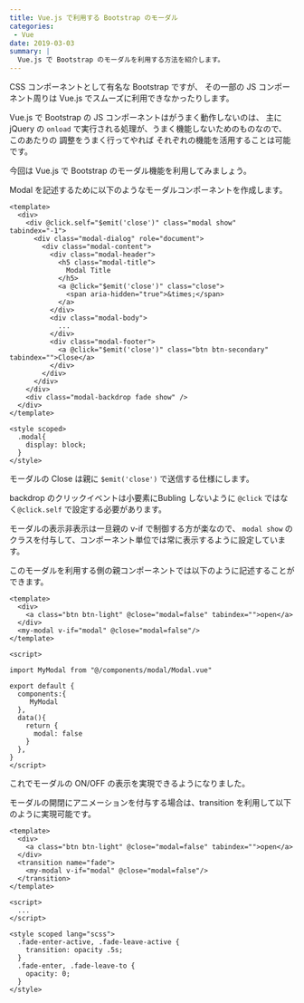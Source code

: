 ```yaml
---
title: Vue.js で利用する Bootstrap のモーダル
categories:
 - Vue
date: 2019-03-03
summary: | 
  Vue.js で Bootstrap のモーダルを利用する方法を紹介します。
---
```


CSS コンポーネントとして有名な Bootstrap ですが、
その一部の JS コンポーネント周りは Vue.js でスムーズに利用できなかったりします。

Vue.js で Bootstrap の JS コンポーネントはがうまく動作しないのは、
主に jQuery の `onload` で実行される処理が、うまく機能しないためのものなので、
このあたりの 調整をうまく行ってやれば それぞれの機能を活用することは可能です。

今回は Vue.js で Bootstrap のモーダル機能を利用してみましょう。

Modal を記述するために以下のようなモーダルコンポーネントを作成します。

```vue
<template>
  <div>
    <div @click.self="$emit('close')" class="modal show" tabindex="-1">
      <div class="modal-dialog" role="document">
        <div class="modal-content">
          <div class="modal-header">
            <h5 class="modal-title">
              Modal Title
            </h5>
            <a @click="$emit('close')" class="close">
              <span aria-hidden="true">&times;</span>
            </a>
          </div>
          <div class="modal-body">
            ...
          </div>
          <div class="modal-footer">
            <a @click="$emit('close')" class="btn btn-secondary" tabindex="">Close</a>
          </div>
        </div>
      </div>
    </div>
    <div class="modal-backdrop fade show" />
  </div>
</template>

<style scoped>
  .modal{
    display: block;
  }
</style>
```

モーダルの Close は親に `$emit('close')` で送信する仕様にします。

backdrop のクリックイベントは小要素にBubling しないように 
`@click` ではなく`@click.self` で設定する必要があります。

モーダルの表示非表示は一旦親の v-if で制御する方が楽なので、
`modal show` のクラスを付与して、コンポーネント単位では常に表示するように設定しています。

このモーダルを利用する側の親コンポーネントでは以下のように記述することができます。

```vue
<template>
  <div>
    <a class="btn btn-light" @close="modal=false" tabindex="">open</a>
  </div>
  <my-modal v-if="modal" @close="modal=false"/>
</template>

<script>

import MyModal from "@/components/modal/Modal.vue"

export default {
  components:{
     MyModal
  },
  data(){
    return {
      modal: false
    }
  },
}
</script>
```

これでモーダルの ON/OFF の表示を実現できるようになりました。

モーダルの開閉にアニメーションを付与する場合は、transition を利用して以下のように実現可能です。

```vue
<template>
  <div>
    <a class="btn btn-light" @close="modal=false" tabindex="">open</a>
  </div>
  <transition name="fade">
    <my-modal v-if="modal" @close="modal=false"/>
  </transition>
</template>

<script>
  ...
</script>

<style scoped lang="scss">
  .fade-enter-active, .fade-leave-active {
    transition: opacity .5s;
  }
  .fade-enter, .fade-leave-to {
    opacity: 0;
  }
</style>
```
